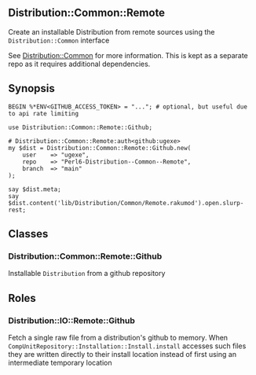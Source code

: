 ## Distribution::Common::Remote

Create an installable Distribution from remote sources using the `Distribution::Common` interface

See [Distribution::Common](https://github.com/ugexe/Raku-Distribution--Common) for more information.
This is kept as a separate repo as it requires additional dependencies.

## Synopsis

    BEGIN %*ENV<GITHUB_ACCESS_TOKEN> = "..."; # optional, but useful due to api rate limiting

    use Distribution::Common::Remote::Github;

    # Distribution::Common::Remote:auth<github:ugexe>
    my $dist = Distribution::Common::Remote::Github.new(
        user    => "ugexe",
        repo    => "Perl6-Distribution--Common--Remote",
        branch  => "main"
    );

    say $dist.meta;
    say $dist.content('lib/Distribution/Common/Remote.rakumod').open.slurp-rest;

## Classes

### Distribution::Common::Remote::Github

Installable `Distribution` from a github repository

## Roles

### Distribution::IO::Remote::Github

Fetch a single raw file from a distribution's github to memory. When `CompUnitRepository::Installation::Install.install`
accesses such files they are written directly to their install location instead of first using an intermediate temporary
location
